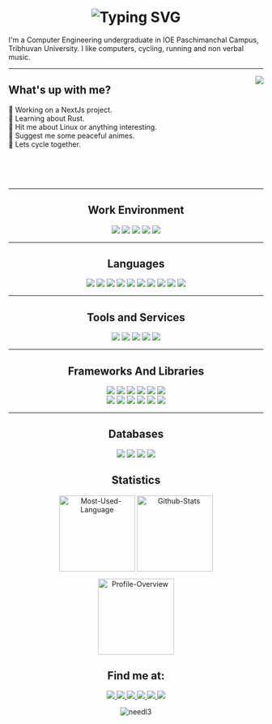 <h1 align='center'>
    <img 
            src="https://readme-typing-svg.demolab.com?font=Fira+Code&pause=500&color=0aad54&center=true&vCenter=true&width=435&lines=Hi! I'm Anish.; Nice to see you land here.;" 
            alt="Typing SVG"
            />
</h1>
<p>
I'm a Computer Engineering undergraduate in IOE Paschimanchal Campus, Tribhuvan University. I like computers, cycling, running and non verbal music.
</p>
<hr>
<img align='right' src='https://github.com/needl3/needl3/assets/57314527/b7257c2e-0671-4f13-a3e1-e1dbae52446c'/>
<h2>What's up with me?</h2>
<ul style='list-style: none; padding-left: 0px'>
    <li>🔭 Working on a NextJs project.</li>
    <li>🧐 Learning about Rust.</li>
    <li>💬 Hit me about Linux or anything interesting.</li>
    <li>🍥 Suggest me some peaceful animes.</li>
    <li>🚴 Lets cycle together.</li>
</ul>
<br><br><br>
<hr>
<h2 align='center'>Work Environment</h2>
<div align='center'>
        <img src="https://img.shields.io/badge/os-arch_linux-0aad54?style=for-the-badge&logo=arch linux&logoColor=white"/>
        <img src="https://img.shields.io/badge/wm-dwm-0aad54?style=for-the-badge&logo=dwm&logoColor=white"/>
        <img src="https://img.shields.io/badge/editor-neovim-0aad54.svg?&style=for-the-badge&logo=neovim&logoColor=white"/>
        <img src="https://img.shields.io/badge/shell-bash-0aad54.svg?&style=for-the-badge&logo=gnu-bash&logoColor=white"/>
        <img src="https://img.shields.io/badge/terminal-st-0aad54.svg?&style=for-the-badge&logo=suckless&logoColor=white"/>
</div>
<hr>
<h2 align='center'>Languages</h2>
<div align='center'>
        <img src="https://img.shields.io/badge/c-0aad54.svg?&style=for-the-badge&logo=c&logoColor=black"/>
        <img src="https://img.shields.io/badge/cpp-0aad54.svg?&style=for-the-badge&logo=cplusplus&logoColor=black"/>
        <img src="https://img.shields.io/badge/typescript-0aad54.svg?&style=for-the-badge&logo=typescript&logoColor=black"/>
        <img src="https://img.shields.io/badge/javascript-0aad54.svg?&style=for-the-badge&logo=javascript&logoColor=black"/>
        <img src="https://img.shields.io/badge/node-0aad54.svg?&style=for-the-badge&logo=node.js&logoColor=black"/>
        <img src="https://img.shields.io/badge/python-0aad54.svg?&style=for-the-badge&logo=python&logoColor=black"/>
        <img src="https://img.shields.io/badge/learning-rust-0aad54.svg?&style=for-the-badge&logo=rust&logoColor=black"/>
        <img src="https://img.shields.io/badge/bash-0aad54.svg?&style=for-the-badge&logo=gnu-bash&logoColor=black"/>
        <img src="https://img.shields.io/badge/html-0aad54.svg?&style=for-the-badge&logo=html5&logoColor=black"/>
        <img src="https://img.shields.io/badge/css-0aad54.svg?&style=for-the-badge&logo=css3&logoColor=black"/>
</div>
<hr>
<h2 align='center'>Tools and Services</h2>
<div align='center'>
        <img src="https://img.shields.io/badge/cloud-azure-0aad54.svg?&style=for-the-badge&logo=microsoft azure&logoColor=black"/>
        <img src="https://img.shields.io/badge/tool-docker-0aad54.svg?&style=for-the-badge&logo=docker&logoColor=black"/>
        <img src="https://img.shields.io/badge/tool-git/github-0aad54.svg?&style=for-the-badge&logo=git&logoColor=black"/>
        <img src="https://img.shields.io/badge/ci/cd-github actions-0aad54.svg?&style=for-the-badge&logo=github actions&logoColor=black"/>
        <img src="https://img.shields.io/badge/tool-postman-0aad54.svg?&style=for-the-badge&logo=postman&logoColor=black"/>
</div>
<hr>
<h2 align='center'>Frameworks And Libraries</h2>
<div align='center'>
        <img src="https://img.shields.io/badge/nextjs-0aad54.svg?&style=for-the-badge&logo=next.js&logoColor=black"/>
        <img src="https://img.shields.io/badge/express-0aad54.svg?&style=for-the-badge&logo=express&logoColor=black"/>
        <img src="https://img.shields.io/badge/react-0aad54.svg?&style=for-the-badge&logo=react&logoColor=black"/>
        <img src="https://img.shields.io/badge/redux-0aad54.svg?&style=for-the-badge&logo=redux&logoColor=black"/>
        <img src="https://img.shields.io/badge/django-0aad54.svg?&style=for-the-badge&logo=django&logoColor=black"/>
        <img src="https://img.shields.io/badge/flask-0aad54.svg?&style=for-the-badge&logo=flask&logoColor=black"/>
</div>
<div align='center'>
        <img src="https://img.shields.io/badge/mongoose-0aad54.svg?&style=for-the-badge&logo=mongoose&logoColor=black"/>
        <img src="https://img.shields.io/badge/prisma-0aad54.svg?&style=for-the-badge&logo=prisma&logoColor=black"/>
        <img src="https://img.shields.io/badge/sfml-0aad54.svg?&style=for-the-badge&logo=sfml&logoColor=black"/>
        <img src="https://img.shields.io/badge/tailwind-0aad54.svg?&style=for-the-badge&logo=tailwindcss&logoColor=black"/>
        <img src="https://img.shields.io/badge/selenium-0aad54.svg?&style=for-the-badge&logo=selenium&logoColor=black"/>
        <img src="https://img.shields.io/badge/material ui-0aad54.svg?&style=for-the-badge&logo=mui&logoColor=black"/>
</div>
<hr>
<h2 align='center'>Databases</h2>
<div align='center'>
    <img src="https://img.shields.io/badge/mongodb-0aad54.svg?&style=for-the-badge&logo=mongodb&logoColor=black">
    <img src="https://img.shields.io/badge/mysql-0aad54.svg?&style=for-the-badge&logo=mysql&logoColor=black">
    <img src="https://img.shields.io/badge/learning-postgresql-0aad54.svg?&style=for-the-badge&logo=postgresql&logoColor=black">
    <img src="https://img.shields.io/badge/sqlite-0aad54.svg?&style=for-the-badge&logo=sqlite&logoColor=black">
</div>
<h2 align="center">Statistics</h2>
<p align="center">
    <img 
        align="center"
        height="150vh"
        alt="Most-Used-Language"
        src="https://github-readme-stats.vercel.app/api/top-langs?username=needl3&show_icons=true&theme=dark&layout=compact&exclude_repo=ML,BasicMLProjects"
    />
    <img
        align="center"
        height="150vh"
        alt="Github-Stats"
        src="https://github-readme-stats.vercel.app/api?username=needl3&show_icons=true&theme=dark"
    />
</p>
<p align="center">
    <img
        align="center"
        height="150vh"
        alt="Profile-Overview"
        src="https://github-readme-streak-stats.herokuapp.com/?user=needl3&theme=dark"
    />
</p>
<h2 align='center'>
    Find me at:
</h2>
<div align='center'>
    <a href="https://anishchapagai.com.np">
        <img src="https://img.shields.io/badge/portfolio-0aad54.svg?&style=for-the-badge&logo=internetexplorer&logoColor=black"/>
    </a>
    <a href="https://facebook.com/0xanishchapagai">
        <img src="https://img.shields.io/badge/Facebook-0aad54.svg?&style=for-the-badge&logo=Facebook&logoColor=black"/>
    </a>
    <a href="https://instagram.com/0xanishchapagai">
        <img src="https://img.shields.io/badge/Instagram-0aad54.svg?&style=for-the-badge&logo=Instagram&logoColor=black"/>
    </a>
    <a href="https://linkedin.com/in/an1sh">
        <img src="https://img.shields.io/badge/LinkedIn-0aad54.svg?&style=for-the-badge&logo=linkedin&logoColor=black"/>
    </a>
    <a href="https://hackerrank.com/needl3">
        <img src="https://img.shields.io/badge/Hackerrank-0aad54.svg?&style=for-the-badge&logo=hackerrank&logoColor=black"/>
    </a>
    <a href="https://tryhackme.com/p/nerdyotaku">
        <img src="https://img.shields.io/badge/TryHackMe-0aad54.svg?&style=for-the-badge&logo=tryhackme&logoColor=black"/>
        </a>
</div>
<p align="center">
    <img src="https://komarev.com/ghpvc/?username=needl3&label= 👀 &color=0e75b6&style=for-the-badge" alt="needl3" />
</p>
